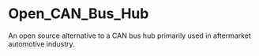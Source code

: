 # Open_CAN_Bus_Hub
An open source alternative to a CAN bus hub primarily used in aftermarket automotive industry. 
